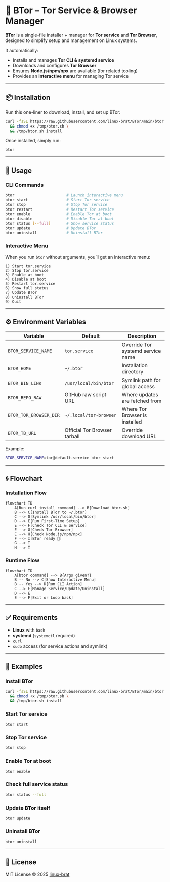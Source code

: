 # 🧅 BTor – Tor Service & Browser Manager

**BTor** is a single-file installer + manager for **Tor service** and **Tor Browser**, designed to simplify setup and management on Linux systems.

It automatically:

* Installs and manages **Tor CLI & systemd service**
* Downloads and configures **Tor Browser**
* Ensures **Node.js/npm/npx** are available (for related tooling)
* Provides an **interactive menu** for managing Tor service

---

## 📦 Installation

Run this one-liner to download, install, and set up BTor:

```bash
curl -fsSL https://raw.githubusercontent.com/linux-brat/BTor/main/btor.sh -o /tmp/btor.sh \
  && chmod +x /tmp/btor.sh \
  && /tmp/btor.sh install
```

Once installed, simply run:

```bash
btor
```

---

## 🔧 Usage

### CLI Commands

```bash
btor                       # Launch interactive menu
btor start                 # Start Tor service
btor stop                  # Stop Tor service
btor restart               # Restart Tor service
btor enable                # Enable Tor at boot
btor disable               # Disable Tor at boot
btor status [--full]       # Show service status
btor update                # Update BTor
btor uninstall             # Uninstall BTor
```

### Interactive Menu

When you run `btor` without arguments, you’ll get an interactive menu:

```
1) Start tor.service
2) Stop tor.service
3) Enable at boot
4) Disable at boot
5) Restart tor.service
6) Show full status
7) Update BTor
8) Uninstall BTor
9) Quit
```

---

## ⚙️ Environment Variables

| Variable               | Default                      | Description                       |
| ---------------------- | ---------------------------- | --------------------------------- |
| `BTOR_SERVICE_NAME`    | `tor.service`                | Override Tor systemd service name |
| `BTOR_HOME`            | `~/.btor`                    | Installation directory            |
| `BTOR_BIN_LINK`        | `/usr/local/bin/btor`        | Symlink path for global access    |
| `BTOR_REPO_RAW`        | GitHub raw script URL        | Where updates are fetched from    |
| `BTOR_TOR_BROWSER_DIR` | `~/.local/tor-browser`       | Where Tor Browser is installed    |
| `BTOR_TB_URL`          | Official Tor Browser tarball | Override download URL             |

Example:

```bash
BTOR_SERVICE_NAME=tor@default.service btor start
```

---

## 🌀 Flowchart

### Installation Flow

```mermaid
flowchart TD
    A[Run curl install command] --> B[Download btor.sh]
    B --> C[Install BTor to ~/.btor]
    C --> D[Symlink /usr/local/bin/btor]
    D --> E[Run First-Time Setup]
    E --> F[Check Tor CLI & Service]
    E --> G[Check Tor Browser]
    E --> H[Check Node.js/npm/npx]
    F --> I[BTor ready 🎉]
    G --> I
    H --> I
```

### Runtime Flow

```mermaid
flowchart TD
    A[btor command] --> B{Args given?}
    B -- No --> C[Show Interactive Menu]
    B -- Yes --> D[Run CLI Action]
    C --> E[Manage Service/Update/Uninstall]
    D --> E
    E --> F[Exit or Loop back]
```

---

## ✅ Requirements

* **Linux** with `bash`
* **systemd** (`systemctl` required)
* `curl`
* `sudo` access (for service actions and symlink)

---

## 📖 Examples

### Install BTor

```bash
curl -fsSL https://raw.githubusercontent.com/linux-brat/BTor/main/btor.sh -o /tmp/btor.sh \
  && chmod +x /tmp/btor.sh \
  && /tmp/btor.sh install
```

### Start Tor service

```bash
btor start
```

### Stop Tor service

```bash
btor stop
```

### Enable Tor at boot

```bash
btor enable
```

### Check full service status

```bash
btor status --full
```

### Update BTor itself

```bash
btor update
```

### Uninstall BTor

```bash
btor uninstall
```

---

## 📜 License

MIT License © 2025 [linux-brat](LICENSE)
